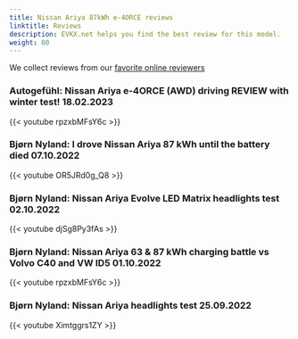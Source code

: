 ```yaml
---
title: Nissan Ariya 87kWh e-4ORCE reviews
linktitle: Reviews
description: EVKX.net helps you find the best review for this model. 
weight: 80
---
```

We collect reviews from our [favorite online reviewers](/guides/evreviewers/)

### Autogefühl: Nissan Ariya e-4ORCE (AWD) driving REVIEW with winter test! 18.02.2023

{{< youtube rpzxbMFsY6c >}}

### Bjørn Nyland: I drove Nissan Ariya 87 kWh until the battery died 07.10.2022

{{< youtube OR5JRd0g_Q8 >}}

### Bjørn Nyland: Nissan Ariya Evolve LED Matrix headlights test 02.10.2022

{{< youtube djSg8Py3fAs >}}

### Bjørn Nyland: Nissan Ariya 63 & 87 kWh charging battle vs Volvo C40 and VW ID5 01.10.2022

{{< youtube rpzxbMFsY6c >}}

### Bjørn Nyland: Nissan Ariya headlights test 25.09.2022

{{< youtube Ximtggrs1ZY >}}

